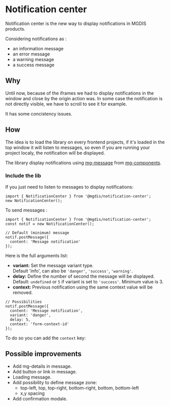 # Notification center

Notification center is the new way to display notifications in MGDIS products.

Considering notifications as :

- an information message
- an error message
- a warning message
- a success message

## Why

Until now, because of the iframes we had to display notifications in the window and close by the origin action was. In some case the notification is not directly visible, we have to scroll to see it for example.

It has some concistency issues.

## How

The idea is to load the library on every frontend projects, if it's loaded in the top window it will listen to messages, so even if you are running your project localy, the notification will be displayed.

The library display notifications using [mg-message](http://core.pages.mgdis.fr/core-ui/mg-components/?path=/story/molecules-mg-message--mg-message) from [mg-components](http://core.pages.mgdis.fr/core-ui/mg-components/).

### Include the lib

If you just need to listen to messages to display notifications:

```TS
import { NotificationCenter } from '@mgdis/notification-center';
new NotificationCenter();
```

To send messages :

```TS
import { NotificationCenter } from '@mgdis/notification-center';
const notif = new NotificationCenter();

// Default (minimum) message
notif.postMessage({
  content: 'Message notification'
});
```

Here is the full arguments list:

- **variant:** Set the message variant type.  
  Default 'info', can also be `'danger'`, `'success'`, `'warning'`.
- **delay:** Define the number of second the message will be displayed.  
  Default: `undefined` or `5` if variant is set to `'success'`. Minimum value is 3.
- **context:** Previous notification using the same context value will be removed.

```TS
// Possibilities
notif.postMessage({
  content: 'Message notification',
  variant: 'danger',
  delay: 5,
  context: 'form-context-id'
});
```

To do so you can add the `context` key:

## Possible improvements

- Add mg-details in message.
- Add button or link in message.
- Loading message.
- Add possibility to define message zone:
  - top-left, top, top-right, bottom-right, bottom, bottom-left
  - x,y spacing
- Add confirmation modale.
